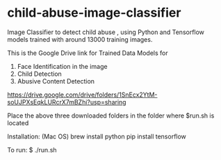 # child-abuse-image-classifier
Image Classifier to detect child abuse , using Python and Tensorflow models trained with around 13000 training images.

This is the Google Drive link for Trained Data Models for 
  1. Face Identification in the image
  2. Child Detection
  3. Abusive Content Detection
  
https://drive.google.com/drive/folders/1SnEcx2YtM-soUJPXsEqkLURcrX7mBZhi?usp=sharing

Place the above three downloaded folders in the folder where $run.sh is located

Installation: (Mac OS)
  brew install python
  pip install tensorflow

To run:
  $ ./run.sh
